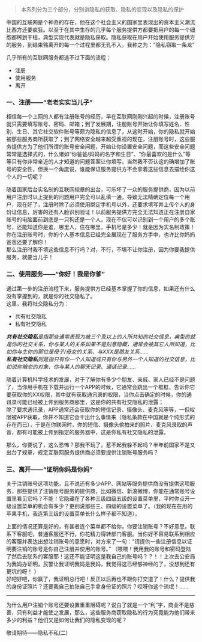 [TITLE]:隐私不私(一)
[TAGS]:技术

> 本系列分为三个部分，分别讲隐私的获取、隐私的变现以及隐私的保护

中国的互联网是个神奇的存在，他在这个社会主义的国家里表现出的资本主义潮流比西方还要疯狂。以至于在其中生存的几乎每个服务提供方都要把用户的每一个细胞都榨到干枯，典型实现代表就是隐私获取。隐私获取在用户开始使用服务提供方的服务，到结束嗠离开的每一个过程里都无孔不入。我称之为：”隐私窃取一条龙”

几乎所有的互联网服务都逃不过下面的流程：
- 注册
- 使用服务
- 离开

### 一、注册——“老老实实当儿子”

相信每一个上网的人都有注册账号的经历，早在互联网刚刚兴起的时候，注册账号就只需要填写账号、密码、邮箱；到了发展期，注册账号开始让你填写姓名、性别、生日、其它社交软件账号等颇为隐私的信息了，从这时开始，你的隐私就开始被那些服务商所获取了；到了网络安全越来越受重视的现在，注册账号时，这些服务提供方为了他们所谓的账号安全问题，开始让你设置安全问题，而这些安全问题常常是选择式的，什么诸如“你爸爸/妈妈的名字和生日”、“你最喜欢的是什么”等等只有你非常亲近的人才知道的问题答案让你填写，当然我不否认这的确增加了账号的安全性，但换一个角度说，谁能保证服务提供方不会拿着这些信息去描绘你这个人的一切呢？

随着国家后台实名制的互联网规章的出台，可乐坏了一众的服务提供商，因为以前用户注册时以上提到的问题用户完全可以乱填一通，导致无法精确定位每一个用户，现在好了，注册时除了必须使用绑定手机号以外，还要求填写并上传个人的身份证信息，厉害的还有人脸识别验证！以前服务提供方完全无法知道正在注册自家账号的电脑面前到底是一只狗还是一个人，现在不仅可以识别到一个用户的多个账号，还能知道你是谁，哪里人，住在哪里，手机号是多少！就是因为实名制政策！你在注册账号时，你的个人基本信息已经完全展现在了服务方手中，也许比你妈妈爸爸还要了解你！  
那么注册时我不填这些信息不行吗？对，不行，不填不让你注册，因为你要我提供服务，就要当儿子！

### 二、使用服务——“你好！我是你爹”

通过第一步的注册流程下来，服务提供方已经基本掌握了你的信息，如果还有什么没有掌握到的，就是你的社交隐私了。  
这里，我将社交隐私分为：
- 共有社交隐私
- 私有社交隐私

_**共有社交隐私**是指那些通常表现为被三个及以上的人所共知的社交信息，典型的就是你的社交关系，你与某人的关系如果不是刻意隐藏，通常会被其它人所知道，比如你与生你的那位是母子/母女的关系、与XXX是朋友关系……_  
_**私有社交隐私**则是指只有你一个人知道或只有你与另外一个人知道的社交信息，比如说你暗恋的对象、你与某人的聊天记录、通话记录……_

随着计算机科学技术的发展，对于了解你有多少个朋友、亲戚、家人已经不是问题了，当你用手机在下载并运行一个APP的时候，它通常会跳出一个框框，告诉你它要获取你的XX权限，其中就有获取通讯录的权限，当你点击确定的时候，你的通讯录可能已经被上传到服务商那里，这是你的共有社交隐私的泄露；  
除了要求通讯录，APP通常还会获取你的短信记录、摄像头、麦克风等等，一但权限被APP获取，你并不知道它会干出什么事情来（隐私条款在中国就是个纯形式的存在而已），于是在你联网时，你的短信、摄像头偷拍来的照片、麦克风录取的声音，都有可能被上传到指定的服务器中，这是你私有社交隐私的泄露。

那么，你要说了，这么恐怖？那我不玩了，惹不起我躲不起吗？半年前国家不是又出台了规章，规定互联网服务提供商必须要提供注销账号服务吗？

### 三、离开——“证明你妈是你妈”
关于注销账号这项功能，且不说还有多少APP、网站等服务提供商没有提供这项服务，那些提供了注销账号服务的提供商，比如微信、新浪微博，你能在通常账号设置里看见它吗？不能！它隐藏在了各种三级四级五级的设置菜单里，平时你点开一级设置菜单的机会有多少？更别说那些三、四级的设置菜单了。（我的现在在用的苹果手机，我连第三级的设置菜单长什么样子都不知道）。

上面的情况还算是好的，有甚者连个菜单都不给你，你要注销账号？不好意思，联系下客服吧，普通客服还不行，你花精力得转部门客服。当你好不容易联系到相应的客服并表达出想注销账号的意愿时，对方来了一句：“请提供一些注册信息以证明要注销的账号是你自己注册并使用的账号。” （喂喂！我用我的账号和密码登陆了然后去联系的客服耶！这还不能证明这是我自己的账号吗？？！！上次去公安局为我妈办证明，民警让我证明我妈是我妈，我觉得这已经够神经的了，没想到还有更坑的呀！  ）  
好吧好吧，你赢了，我证明总行吧！反正以后再也不跟你打交道了！什么？提供我的身份证照片？还要我自己拍张自己手拿身份证的照片？哎呀你这个流氓！……

----
为什么用户注销个账号还要设置重重阻碍呢？说白了就是一个“利”字，商业不是慈善，只有利益才能使之发展，那么，这些服务商窃取隐私的行为究竟能为他们带来多少的利益？他们又是如何让我们的隐私变现的呢？

敬请期待——隐私不私(二)